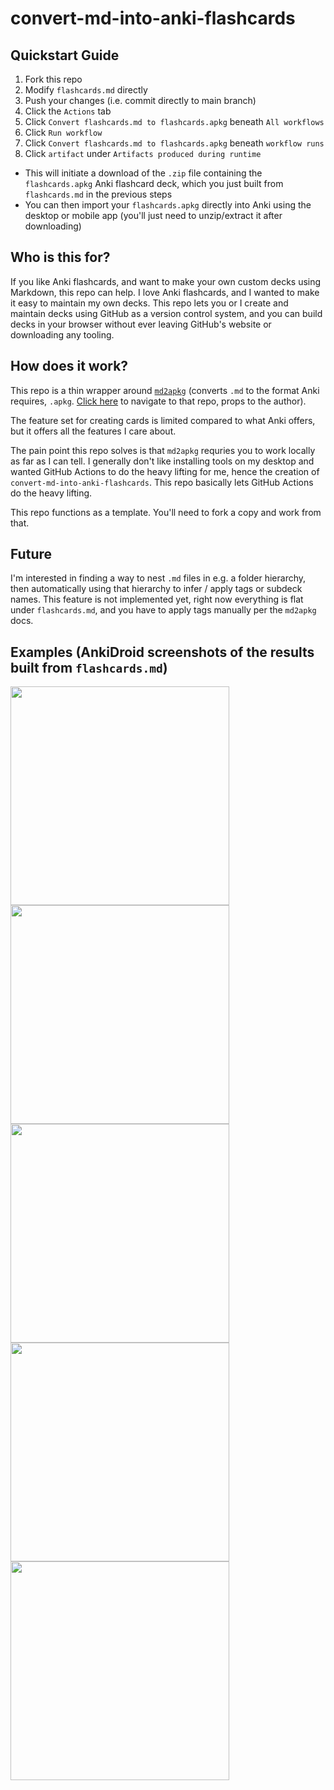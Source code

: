 # convert-md-into-anki-flashcards

## Quickstart Guide

1. Fork this repo
2. Modify `flashcards.md` directly
3. Push your changes (i.e. commit directly to main branch)
4. Click the `Actions` tab
5. Click `Convert flashcards.md to flashcards.apkg` beneath `All workflows`
6. Click `Run workflow`
7. Click `Convert flashcards.md to flashcards.apkg` beneath `workflow runs`
8. Click `artifact` under `Artifacts produced during runtime`
  - This will initiate a download of the `.zip` file containing the `flashcards.apkg` Anki flashcard deck, which you just built from `flashcards.md` in the previous steps
  - You can then import your `flashcards.apkg` directly into Anki using the desktop or mobile app (you'll just need to unzip/extract it after downloading)

## Who is this for?

If you like Anki flashcards, and want to make your own custom decks using Markdown, this repo can help.
I love Anki flashcards, and I wanted to make it easy to maintain my own decks.
This repo lets you or I create and maintain decks using GitHub as a version control system, and you can build decks in your browser without ever leaving GitHub's website or downloading any tooling.

## How does it work?

This repo is a thin wrapper around [`md2apkg`](https://github.com/Steve2955/md2apkg) (converts `.md` to the format Anki requires, `.apkg`. [Click here](https://github.com/Steve2955/md2apkg) to navigate to that repo, props to the author).

The feature set for creating cards is limited compared to what Anki offers, but it offers all the features I care about.

The pain point this repo solves is that `md2apkg` requries you to work locally as far as I can tell. I generally don't like installing tools on my desktop and wanted GitHub Actions to do the heavy lifting for me, hence the creation of `convert-md-into-anki-flashcards`. This repo basically lets GitHub Actions do the heavy lifting.

This repo functions as a template. You'll need to fork a copy and work from that.

## Future

I'm interested in finding a way to nest `.md` files in e.g. a folder hierarchy, then automatically using that hierarchy to infer / apply tags or subdeck names. This feature is not implemented yet, right now everything is flat under `flashcards.md`, and you have to apply tags manually per the `md2apkg` docs.

## Examples (AnkiDroid screenshots of the results built from `flashcards.md`)

<img src="./images/1.jpg" width="350" />
<img src="./images/2.jpg" width="350" />
<img src="./images/3.jpg" width="350" />
<img src="./images/4.jpg" width="350" />
<img src="./images/5.jpg" width="350" />
